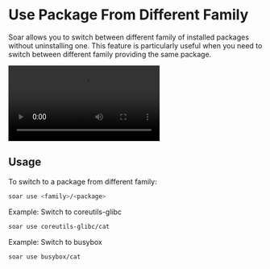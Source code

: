 # Use Package From Different Family

Soar allows you to switch between different family of installed packages without uninstalling one. This feature is particularly useful when you need to switch between different family providing the same package.

<div class="video-wrapper">
    <video src="/video/use.mp4" controls></video>
</div>

## Usage

To switch to a package from different family:
```sh
soar use <family>/<package>
```

Example: Switch to coreutils-glibc
```sh
soar use coreutils-glibc/cat
```

Example: Switch to busybox
```sh
soar use busybox/cat
```
